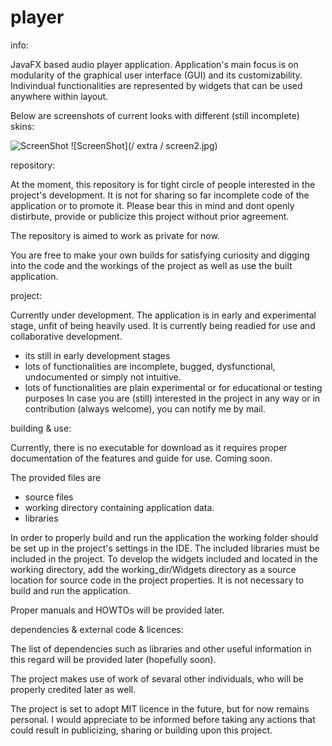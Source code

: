 player
======

info:

JavaFX based audio player application.
Application's main focus is on modularity of the graphical user interface (GUI) and its customizability. Indivindual
functionalities are represented by widgets that can be used anywhere within layout.

Below are screenshots of current looks with different (still incomplete) skins:

![ScreenShot](/blob/master/extra/screen1.jpg)
![ScreenShot](/ extra / screen2.jpg)


repository: 

At the moment, this repository is for tight circle of people interested in the project's development. It is not
for sharing so far incomplete code of the application or to promote it. Please bear this in mind and dont openly
distirbute, provide or publicize this project without prior agreement.

The repository is aimed to work as private for now.

You are free to make your own builds for satisfying curiosity and digging into the code and the workings of the
project as well as use the built application.



project:

Currently under development.
The application is in early and experimental stage, unfit of being heavily used. It is currently being readied for
use and collaborative development.
- its still in early development stages
- lots of functionalities are incomplete, bugged, dysfunctional, undocumented or simply not intuitive.
- lots of functionalities are plain experimental or for educational or testing purposes
In case you are (still) interested in the project in any way or in contribution (always welcome), you can notify me by mail.



building & use:

Currently, there is no executable for download as it requires proper documentation of the features and guide for use. Coming soon.

The provided files are
- source files
- working directory containing application data.
- libraries

In order to properly build and run the application the working folder should be set up in the project's settings in the IDE.
The included libraries must be included in the project.
To develop the widgets included and located in the working directory, add the working_dir/Widgets directory as a source
location for source code in the project properties. It is not necessary to build and run the application.

Proper manuals and HOWTOs will be provided later.



dependencies & external code & licences:

The list of dependencies such as libraries and other useful information in this regard will be provided later
(hopefully soon).

The project makes use of work of sevaral other individuals, who will be properly credited later as well.

The project is set to adopt MIT licence in the future, but for now remains personal. I would appreciate to be
informed before taking any actions that could result in publicizing, sharing or building upon this project.

